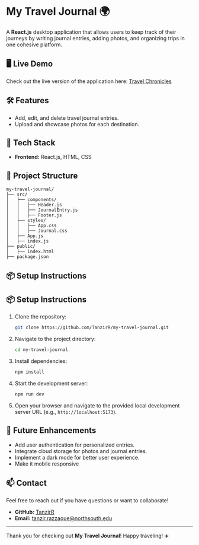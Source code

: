 # My Travel Journal 🌍

A **React.js** desktop application that allows users to keep track of their journeys by writing journal entries, adding photos, and organizing trips in one cohesive platform.

## 🖥️ Live Demo
Check out the live version of the application here: [Travel Chronicles](https://travelchronicles.netlify.app/)

## 🛠️ Features

- Add, edit, and delete travel journal entries.
- Upload and showcase photos for each destination.


## 🚀 Tech Stack

- **Frontend:** React.js, HTML, CSS

## 📂 Project Structure

```
my-travel-journal/
├── src/
│   ├── components/
│   │   ├── Header.js
│   │   ├── JournalEntry.js
│   │   ├── Footer.js
│   ├── styles/
│   │   ├── App.css
│   │   ├── Journal.css
│   ├── App.js
│   ├── index.js
├── public/
│   ├── index.html
├── package.json
```

## 📦 Setup Instructions

## 📦 Setup Instructions

1. Clone the repository:
   ```bash
   git clone https://github.com/TanzirR/my-travel-journal.git
   ```
2. Navigate to the project directory:
   ```bash
   cd my-travel-journal
   ```
3. Install dependencies:
   ```bash
   npm install
   ```
4. Start the development server:
   ```bash
   npm run dev
   ```
5. Open your browser and navigate to the provided local development server URL (e.g., `http://localhost:5173`).

## 🌱 Future Enhancements

- Add user authentication for personalized entries.
- Integrate cloud storage for photos and journal entries.
- Implement a dark mode for better user experience.
- Make it mobile responsive 

## 📫 Contact

Feel free to reach out if you have questions or want to collaborate!

- **GitHub:** [TanzirR](https://github.com/TanzirR)
- **Email:** [tanzir.razzaque@northsouth.edu](mailto:tanzir.razzaque@northsouth.edu)

---

Thank you for checking out **My Travel Journal**! Happy traveling! ✈️
